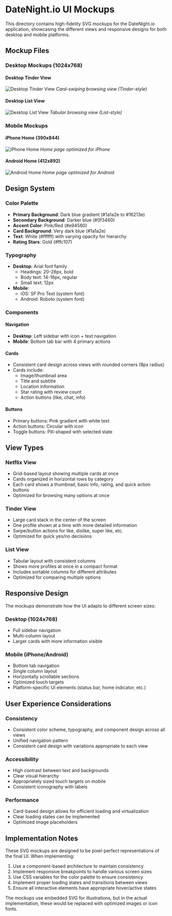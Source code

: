# DateNight.io UI Mockups

This directory contains high-fidelity SVG mockups for the DateNight.io application, showcasing the different views and responsive designs for both desktop and mobile platforms.

## Mockup Files

### Desktop Mockups (1024x768)

#### Desktop Tinder View

![Desktop Tinder View](desktop-tinder-view.svg)
_Card-swiping browsing view (Tinder-style)_

#### Desktop List View

![Desktop List View](desktop-list-view.svg)
_Tabular browsing view (List-style)_

### Mobile Mockups

#### iPhone Home (390x844)

![iPhone Home](mobile-iphone-home.svg)
_Home page optimized for iPhone_

#### Android Home (412x892)

![Android Home](mobile-android-home.svg)
_Home page optimized for Android_

## Design System

### Color Palette

- **Primary Background**: Dark blue gradient (#1a1a2e to #16213e)
- **Secondary Background**: Darker blue (#0f3460)
- **Accent Color**: Pink/Red (#e94560)
- **Card Background**: Very dark blue (#1a1a2e)
- **Text**: White (#ffffff) with varying opacity for hierarchy
- **Rating Stars**: Gold (#ffc107)

### Typography

- **Desktop**: Arial font family
  - Headings: 20-28px, bold
  - Body text: 14-16px, regular
  - Small text: 12px
- **Mobile**:
  - iOS: SF Pro Text (system font)
  - Android: Roboto (system font)

### Components

#### Navigation

- **Desktop**: Left sidebar with icon + text navigation
- **Mobile**: Bottom tab bar with 4 primary actions

#### Cards

- Consistent card design across views with rounded corners (8px radius)
- Cards include:
  - Image/thumbnail area
  - Title and subtitle
  - Location information
  - Star rating with review count
  - Action buttons (like, chat, info)

#### Buttons

- Primary buttons: Pink gradient with white text
- Action buttons: Circular with icon
- Toggle buttons: Pill-shaped with selected state

## View Types

### Netflix View

- Grid-based layout showing multiple cards at once
- Cards organized in horizontal rows by category
- Each card shows a thumbnail, basic info, rating, and quick action buttons
- Optimized for browsing many options at once

### Tinder View

- Large card stack in the center of the screen
- One profile shown at a time with more detailed information
- Swipe/button actions for like, dislike, super like, etc.
- Optimized for quick yes/no decisions

### List View

- Tabular layout with consistent columns
- Shows more profiles at once in a compact format
- Includes sortable columns for different attributes
- Optimized for comparing multiple options

## Responsive Design

The mockups demonstrate how the UI adapts to different screen sizes:

### Desktop (1024x768)

- Full sidebar navigation
- Multi-column layout
- Larger cards with more information visible

### Mobile (iPhone/Android)

- Bottom tab navigation
- Single column layout
- Horizontally scrollable sections
- Optimized touch targets
- Platform-specific UI elements (status bar, home indicator, etc.)

## User Experience Considerations

### Consistency

- Consistent color scheme, typography, and component design across all views
- Unified navigation pattern
- Consistent card design with variations appropriate to each view

### Accessibility

- High contrast between text and backgrounds
- Clear visual hierarchy
- Appropriately sized touch targets on mobile
- Consistent iconography with labels

### Performance

- Card-based design allows for efficient loading and virtualization
- Clear loading states can be implemented
- Optimized image placeholders

## Implementation Notes

These SVG mockups are designed to be pixel-perfect representations of the final UI. When implementing:

1. Use a component-based architecture to maintain consistency
2. Implement responsive breakpoints to handle various screen sizes
3. Use CSS variables for the color palette to ensure consistency
4. Implement proper loading states and transitions between views
5. Ensure all interactive elements have appropriate hover/active states

The mockups use embedded SVG for illustrations, but in the actual implementation, these would be replaced with optimized images or icon fonts.
